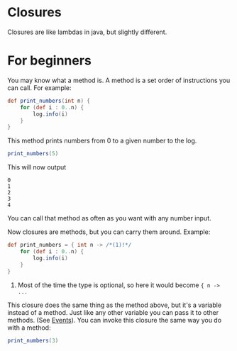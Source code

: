 # Closures

Closures are like lambdas in java, but slightly different.

# For beginners

You may know what a method is. A method is a set order of instructions you can call. For example:
```groovy
def print_numbers(int n) {
    for (def i : 0..n) {
        log.info(i)
    }
}
```

This method prints numbers from 0 to a given number to the log.
```groovy
print_numbers(5)
```

This will now output

```
0
1
2
3
4
```

You can call that method as often as you want with any number input.

Now closures are methods, but you can carry them around. Example:
```groovy
def print_numbers = { int n -> /*(1)!*/
    for (def i : 0..n) {
        log.info(i)
    }
}
```

1. Most of the time the type is optional, so here it would become `{ n -> ...`

This closure does the same thing as the method above, but it's a variable instead of a method. Just like any other
variable you can pass it to other methods. (See [Events](../groovyscript/minecraft/events/aa_events.md)).
You can invoke this closure the same way you do with a method:

```groovy
print_numbers(3)
```
